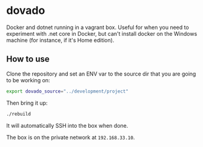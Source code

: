 # dovado

Docker and dotnet running in a vagrant box. Useful for when you need to experiment with .net core in Docker, but can't install docker on the Windows machine (for instance, if it's Home edition).

## How to use

Clone the repository and set an ENV var to the source dir that you are going to be working on:

```bash
export dovado_source="../development/project"
```

Then bring it up:

```bash
./rebuild
```

It will automatically SSH into the box when done.

The box is on the private network at `192.168.33.10`.